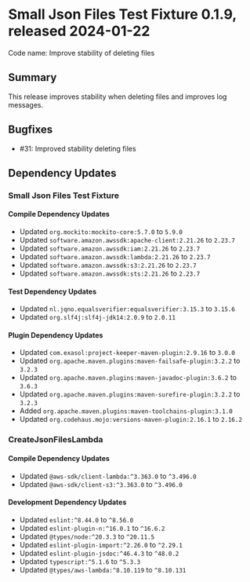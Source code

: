 # Small Json Files Test Fixture 0.1.9, released 2024-01-22

Code name: Improve stability of deleting files

## Summary

This release improves stability when deleting files and improves log messages.

## Bugfixes

* #31: Improved stability deleting files

## Dependency Updates

### Small Json Files Test Fixture

#### Compile Dependency Updates

* Updated `org.mockito:mockito-core:5.7.0` to `5.9.0`
* Updated `software.amazon.awssdk:apache-client:2.21.26` to `2.23.7`
* Updated `software.amazon.awssdk:iam:2.21.26` to `2.23.7`
* Updated `software.amazon.awssdk:lambda:2.21.26` to `2.23.7`
* Updated `software.amazon.awssdk:s3:2.21.26` to `2.23.7`
* Updated `software.amazon.awssdk:sts:2.21.26` to `2.23.7`

#### Test Dependency Updates

* Updated `nl.jqno.equalsverifier:equalsverifier:3.15.3` to `3.15.6`
* Updated `org.slf4j:slf4j-jdk14:2.0.9` to `2.0.11`

#### Plugin Dependency Updates

* Updated `com.exasol:project-keeper-maven-plugin:2.9.16` to `3.0.0`
* Updated `org.apache.maven.plugins:maven-failsafe-plugin:3.2.2` to `3.2.3`
* Updated `org.apache.maven.plugins:maven-javadoc-plugin:3.6.2` to `3.6.3`
* Updated `org.apache.maven.plugins:maven-surefire-plugin:3.2.2` to `3.2.3`
* Added `org.apache.maven.plugins:maven-toolchains-plugin:3.1.0`
* Updated `org.codehaus.mojo:versions-maven-plugin:2.16.1` to `2.16.2`

### CreateJsonFilesLambda

#### Compile Dependency Updates

* Updated `@aws-sdk/client-lambda:^3.363.0` to `^3.496.0`
* Updated `@aws-sdk/client-s3:^3.363.0` to `^3.496.0`

#### Development Dependency Updates

* Updated `eslint:^8.44.0` to `^8.56.0`
* Updated `eslint-plugin-n:^16.0.1` to `^16.6.2`
* Updated `@types/node:^20.3.3` to `^20.11.5`
* Updated `eslint-plugin-import:^2.26.0` to `^2.29.1`
* Updated `eslint-plugin-jsdoc:^46.4.3` to `^48.0.2`
* Updated `typescript:^5.1.6` to `^5.3.3`
* Updated `@types/aws-lambda:^8.10.119` to `^8.10.131`
